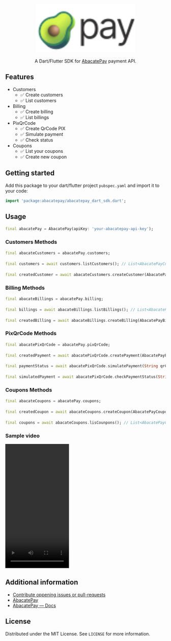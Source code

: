 <div align='center'>
    <img src='https://raw.githubusercontent.com/feliperfdev/abacatepay-dart-sdk/refs/heads/main/assets/logo.svg' height=150/>
</div>

<div align='center'>
<br/>
A Dart/Flutter SDK for <a href='https://www.abacatepay.com/'>AbacatePay</a> payment API. 
</div>

## Features

- Customers
  - ✅ Create customers
  - ✅ List customers
- Billing
  - ✅ Create billing
  - ✅ List billings
- PixQrCode
  - ✅ Create QrCode PIX
  - ✅ Simulate payment
  - ✅ Check status
- Coupons
  - ✅ List your coupons
  - ✅ Create new coupon

## Getting started

Add this package to your dart/flutter project `pubspec.yaml` and import it to your code:

```dart
import 'package:abacatepay/abacatepay_dart_sdk.dart';
```

## Usage

```dart
final abacatePay = AbacatePay(apiKey: 'your-abacatepay-api-key');
```

### Customers Methods

```dart
final abacateCustomers = abacatePay.customers;

final customers = await customers.listCustomers(); // List<AbacatePayCustomerResponse>

final createdCustomer = await abacateCustomers.createCustomer(AbacatePayCustomerData); // AbacatePayCustomerResponse
```

### Billing Methods

```dart
final abacateBillings = abacatePay.billing;

final billings = await abacateBillings.listBillings(); // List<AbacatePayBillingResponse>

final createdBilling = await abacateBillings.createBilling(AbacatePayBillingData); // AbacatePayBillingResponse
```

### PixQrCode Methods

```dart
final abacatePixQrCode = abacatePay.pixQrCode;

final createdPayment = await abacatePixQrCode.createPayment(AbacatePayPixQrCodeData); // List<AbacatePayPixQrCodeResponse>

final paymentStatus = await abacatePixQrCode.simulatePayment(String qrCodePixID); // AbacatePayPixQrCodeStatusResponse

final simulatedPayment = await abacatePixQrCode.checkPaymentStatus(String qrCodePixID); // AbacatePayPixQrCodeStatusResponse
```

### Coupons Methods

```dart
final abacateCoupons = abacatePay.coupons;

final createdCoupon = await abacateCoupons.createCoupon(AbacatePayCouponData); // AbacatePayCouponResponse

final coupons = await abacateCoupons.lisCounpons(); // List<AbacatePayCouponResponse>
```

### Sample video

<video src="https://raw.githubusercontent.com/feliperfdev/abacatepay-dart-sdk/refs/heads/main/assets/sample.mp4" width="200" height="390" controls></video>

## Additional information

- [Contribute oppening issues or pull-requests](https://github.com/feliperfdev/abacatepay-dart-sdk)
- [AbacatePay](https://www.abacatepay.com/)
- [AbacatePay — Docs](https://docs.abacatepay.com/pages/introduction)

## License

Distributed under the MIT License. See `LICENSE` for more information.

